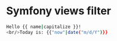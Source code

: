 # Symfony views filter

```bash
Hello {{ name|capitalize }}! 
<br/>Today is: {{"now"|date("m/d/Y")}}
```